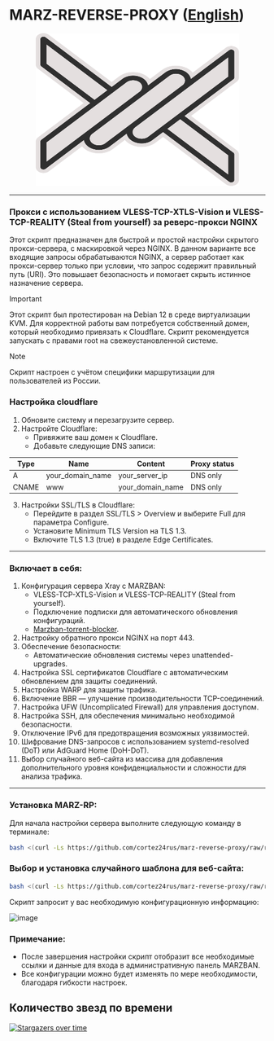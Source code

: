 # MARZ-REVERSE-PROXY ([English](/README.md))
<p align="center"><a href="#"><img src="./media/marz.png" alt="Image" width="400" height="300"></a></p>

-----

### Прокси с использованием  VLESS-TCP-XTLS-Vision и VLESS-TCP-REALITY (Steal from yourself) за реверс-прокси NGINX
Этот скрипт предназначен для быстрой и простой настройки скрытого прокси-сервера, с маскировкой через NGINX. В данном варианте все входящие запросы обрабатываются NGINX, а сервер работает как прокси-сервер только при условии, что запрос содержит правильный путь (URI). Это повышает безопасность и помогает скрыть истинное назначение сервера.

> [!IMPORTANT]
> Этот скрипт был протестирован на Debian 12 в среде виртуализации KVM. Для корректной работы вам потребуется собственный домен, который необходимо привязать к Cloudflare. Скрипт рекомендуется запускать с правами root на свежеустановленной системе.

> [!NOTE]
> Скрипт настроен с учётом специфики маршрутизации для пользователей из России.

### Настройка cloudflare
1. Обновите систему и перезагрузите сервер.
2. Настройте Cloudflare:
   - Привяжите ваш домен к Cloudflare.
   - Добавьте следующие DNS записи:

| Type  | Name             | Content          | Proxy status  |
| ----- | ---------------- | ---------------- | ------------- |
| A     | your_domain_name | your_server_ip   | DNS only      |
| CNAME | www              | your_domain_name | DNS only      |
   
3. Настройки SSL/TLS в Cloudflare:
   - Перейдите в раздел SSL/TLS > Overview и выберите Full для параметра Configure.
   - Установите Minimum TLS Version на TLS 1.3.
   - Включите TLS 1.3 (true) в разделе Edge Certificates.

-----

### Включает в себя:
  
1. Конфигурация сервера Xray с MARZBAN:
   - VLESS-TCP-XTLS-Vision и VLESS-TCP-REALITY (Steal from yourself).
   - Подключение подписки для автоматического обновления конфигураций.
   - [Marzban-torrent-blocker](https://github.com/kutovoys/marzban-torrent-blocker).
2. Настройку обратного прокси NGINX на порт 443.
3. Обеспечение безопасности:
   - Автоматические обновления системы через unattended-upgrades.
4. Настройка SSL сертификатов Cloudflare с автоматическим обновлением для защиты соединений.
5. Настройка WARP для защиты трафика.
6. Включение BBR — улучшение производительности TCP-соединений.
7. Настройка UFW (Uncomplicated Firewall) для управления доступом.
8. Настройка SSH, для обеспечения минимально необходимой безопасности.
9. Отключение IPv6 для предотвращения возможных уязвимостей.
10. Шифрование DNS-запросов с использованием systemd-resolved (DoT) или AdGuard Home (DoH-DoT).
11. Выбор случайного веб-сайта из массива для добавления дополнительного уровня конфиденциальности и сложности для анализа трафика.
-----

### Установка MARZ-RP:

Для начала настройки сервера выполните следующую команду в терминале:
```sh
bash <(curl -Ls https://github.com/cortez24rus/marz-reverse-proxy/raw/refs/heads/main/marz-rp-install-server.sh)
```


### Выбор и установка случайного шаблона для веб-сайта:
```sh
bash <(curl -Ls https://github.com/cortez24rus/marz-reverse-proxy/raw/refs/heads/main/marz-rp-random-site.sh)
```

Скрипт запросит у вас необходимую конфигурационную информацию:

![image](https://github.com/user-attachments/assets/dc60caee-1b01-40c9-a344-e0a67ebfc2ee)

### Примечание: 
- После завершения настройки скрипт отобразит все необходимые ссылки и данные для входа в административную панель MARZBAN.
- Все конфигурации можно будет изменять по мере необходимости, благодаря гибкости настроек.

## Количество звезд по времени
[![Stargazers over time](https://starchart.cc/cortez24rus/marz-reverse-proxy.svg?variant=adaptive)](https://starchart.cc/cortez24rus/marz-reverse-proxy)
